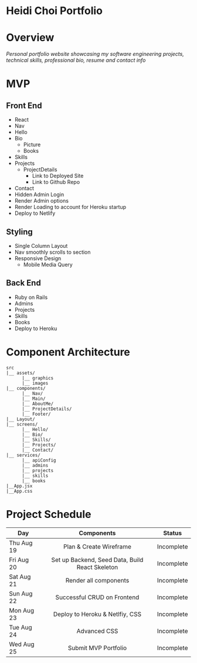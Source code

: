 # Heidi Choi Portfolio

# Overview

_Personal portfolio website showcasing my software engineering projects, technical skills, professional bio, resume and contact info_

# MVP

## Front End

- React
- Nav
- Hello
- Bio
  - Picture
  - Books
- Skills
- Projects
  - ProjectDetails
    - Link to Deployed Site
    - Link to Github Repo
- Contact
- Hidden Admin Login
- Render Admin options
- Render Loading to account for Heroku startup
- Deploy to Netlify

## Styling

- Single Column Layout
- Nav smoothly scrolls to section
- Responsive Design
  - Mobile Media Query

## Back End

- Ruby on Rails
- Admins
- Projects
- Skills
- Books
- Deploy to Heroku

# Component Architecture

```structure
src
|__ assets/
      |__ graphics
      |__ images
|__ components/
      |__ Nav/
      |__ Main/
      |__ AboutMe/
      |__ ProjectDetails/
      |__ Footer/
|__ Layout/
|__ screens/
      |__ Hello/
      |__ Bio/
      |__ Skills/
      |__ Projects/
      |__ Contact/
|__ services/
      |__ apiConfig
      |__ admins
      |__ projects
      |__ skills
      |__ books
|__App.jsx
|__App.css
```

# Project Schedule

| Day        |                   Components                    |   Status   |
| ---------- | :---------------------------------------------: | :--------: |
| Thu Aug 19 |             Plan & Create Wireframe             | Incomplete |
| Fri Aug 20 | Set up Backend, Seed Data, Build React Skeleton | Incomplete |
| Sat Aug 21 |              Render all components              | Incomplete |
| Sun Aug 22 |           Successful CRUD on Frontend           | Incomplete |
| Mon Aug 23 |         Deploy to Heroku & Netlfiy, CSS         | Incomplete |
| Tue Aug 24 |                  Advanced CSS                   | Incomplete |
| Wed Aug 25 |              Submit MVP Portfolio               | Incomplete |
